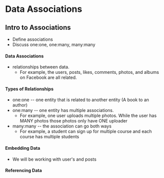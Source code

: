 # Data Associations

## Intro to Associations
* Define associations
* Discuss one:one, one:many, many:many

#### Data Associations
* relationships between data. 
    * For example, the users, posts, likes, comments, photos, and albums on Facebook are all related.

#### Types of Relationships
* one:one -- one entity that is related to another entity (A book to an author)
* one:many -- one entity has multiple associations. 
    * For example, one user uploads multiple photos. While the user has MANY photos those photos only have ONE uploader
* many:many -- the association can go both ways
    * For example, a student can sign up for multiple course and each course has multiple students


#### Embedding Data
* We will be working with user's and posts


#### Referencing Data


